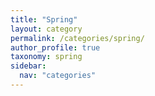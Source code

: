 ```yaml
---
title: "Spring"
layout: category
permalink: /categories/spring/
author_profile: true
taxonomy: spring
sidebar:
  nav: "categories"
---
```

